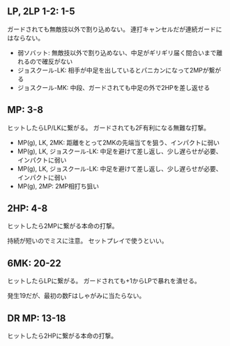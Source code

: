 ## LP, 2LP 1-2: 1-5

ガードされても無敵技以外で割り込めない。
連打キャンセルだが連続ガードにはならない。

- 弱ソバット: 無敵技以外で割り込めない、中足がギリギリ届く間合いまで離れるので確反がない
- ジョスクール-LK: 相手が中足を出しているとパニカンになって2MPが繋がる
- ジョスクール-MK: 中段、ガードされても中足の外で2HPを差し返せる

## MP: 3-8

ヒットしたらLP/LKに繋がる。
ガードされても2F有利になる無難な打撃。

- MP(g), LK, 2MK: 距離をとって2MKの先端当てを狙う、インパクトに弱い
- MP(g), LK, ジョスクール-LK: 中足を避けて差し返し、少し遅らせが必要、インパクトに弱い
- MP(g), LK, ジョスクール-LK: 中足を避けて差し返し、少し遅らせが必要、インパクトに弱い
- MP(g), 2MP: 2MP相打ち狙い

## 2HP: 4-8

ヒットしたら2MPに繋がる本命の打撃。

持続が短いのでミスに注意。
セットプレイで使うといい。

## 6MK: 20-22

ヒットしたらLPに繋がる。
ガードされても+1からLPで暴れを潰せる。

発生19だが、最初の数Fはしゃがみに当たらない。

## DR MP: 13-18

ヒットしたら2HPに繋がる本命の打撃。

